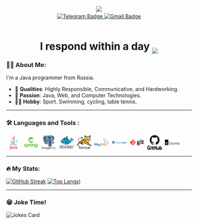 <div id="header" align="center">
  <img src="https://media.giphy.com/media/MT5UUV1d4CXE2A37Dg/giphy.gif" width="100"/>

  <div id="badges">
    <a href="https://t.me/system205">
      <img src="https://img.shields.io/badge/Telagram-blue?style=for-the-badge&logo=telegram&logoColor=white" alt="Telegram Badge"/>  
    </a>
    <a href="https://mail.google.com/mail/?view=cm&source=mailto&to=arsenmutalapov205@gmail.com">
      <img src="https://img.shields.io/badge/Gmail-red?style=for-the-badge&logo=gmail&logoColor=white" alt="Gmail Badge"/>
    </a>
  </div>
  
  <div id="counter">
    <img src="https://komarev.com/ghpvc/?username=system205&style=flat-square&color=blue" alt=""/>
  </div>
  
  <h1>
    I respond within a day
    <img src="https://media.giphy.com/media/3ohhwjE8efqM5PDfH2/giphy.gif" width="50px" style="position: relative; top: 10px"/>
  </h1>
</div>

### :man_technologist: About Me: 
I'm a Java programmer from Russia.
- :eyes: **Qualities**: Highly Responsible, Communicative, and Hardworking.
- :love_you_gesture: **Passion**: Java, Web, and Computer Technologies.
- :lotus_position_man: **Hobby**: Sport. Swimming, cycling, table tennis.

---

### :hammer_and_wrench: Languages and Tools :
<div>
  <img src="https://github.com/devicons/devicon/blob/master/icons/java/java-original-wordmark.svg" title="Java" alt="Java" width="40" height="40"/>&nbsp;
  <img src="https://github.com/devicons/devicon/blob/master/icons/spring/spring-original-wordmark.svg" title="Spring" alt="Spring" width="40" height="40"/>&nbsp;
  <img src="https://github.com/devicons/devicon/blob/master/icons/postgresql/postgresql-original-wordmark.svg" title="PostgreSQL" alt="PostgreSQL" width="40" height="40"/>&nbsp;
  <img src="https://github.com/devicons/devicon/blob/master/icons/docker/docker-original-wordmark.svg" title="Docker" alt="Docker" width="40" height="40"/>&nbsp;
  <img src="https://github.com/devicons/devicon/blob/master/icons/tomcat/tomcat-original-wordmark.svg" title="Tomcat" alt="Tomcat" width="40" height="40"/>&nbsp;
  <img src="https://github.com/devicons/devicon/blob/master/icons/mysql/mysql-original-wordmark.svg" title="MySQL" alt="MySQL" width="40" height="40"/>&nbsp;
  <img src="https://github.com/devicons/devicon/blob/master/icons/intellij/intellij-original-wordmark.svg" title="Intellij" alt="Intellij" width="40" height="40"/>&nbsp;
  <img src="https://github.com/devicons/devicon/blob/master/icons/git/git-original-wordmark.svg" title="Git" alt="Git" width="40" height="40"/>&nbsp;
  <img src="https://github.com/devicons/devicon/blob/master/icons/github/github-original-wordmark.svg" title="Github" alt="Github" width="40" height="40"/>&nbsp;
  <img src="https://github.com/devicons/devicon/blob/master/icons/ubuntu/ubuntu-plain-wordmark.svg" title="Ubuntu" alt="Ubuntu" width="40" height="40"/>&nbsp;
</div>

---

### :fire: My Stats:
[![GitHub Streak](http://github-readme-streak-stats.herokuapp.com?user=system205&theme=transparent&hide_border=true&border_radius=0&date_format=j%20M%5B%20Y%5D)](https://git.io/streak-stats)
[![Top Langs](https://github-readme-stats.vercel.app/api/top-langs/?username=system205&layout=compact&theme=transparent)](https://github.com/anuraghazra/github-readme-stats))

---

### :grin: Joke Time!
![Jokes Card](https://readme-jokes.vercel.app/api)

<!--
- 🔭 I’m currently working on ...
- 🌱 I’m currently learning ...
- 👯 I’m looking to collaborate on ...
- 🤔 I’m looking for help with ...
- 💬 Ask me about ...
- 📫 How to reach me: ...
- 😄 Pronouns: ...
- ⚡ Fun fact: ...
-->
